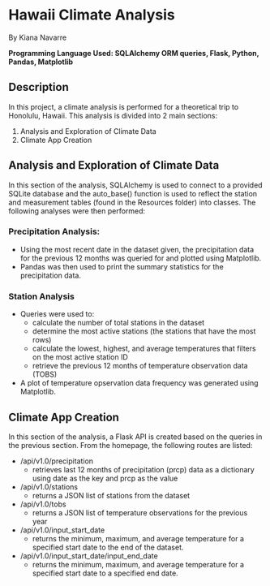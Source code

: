 # Hawaii Climate Analysis
By Kiana Navarre

**Programming Language Used: SQLAlchemy ORM queries, Flask,  Python, Pandas, Matplotlib**

## Description
In this project, a climate analysis is performed for a theoretical trip to Honolulu, Hawaii.  This analysis is divided into 2 main sections: 
1. Analysis and Exploration of Climate Data 
2. Climate App Creation

## Analysis and Exploration of Climate Data
In this section of the analysis, SQLAlchemy is used to connect to a provided SQLite database and the auto_base() function is used to reflect the station and measurement tables (found in the Resources folder) into classes. The following analyses were then performed: 

### Precipitation Analysis:
- Using the most recent date in the dataset given, the precipitation data for the previous 12 months was queried for and plotted using Matplotlib. 
- Pandas was then used to print the summary statistics for the precipitation data. 

### Station Analysis
- Queries were used to:
  - calculate the number of total stations in the dataset
  - determine the most active stations (the stations that have the most rows)
  - calculate the lowest, highest, and average temperatures that filters on the most active station ID 
  - retrieve the previous 12 months of temperature observation data (TOBS)
- A plot of temperature opservation data frequency was generated using Matplotlib. 

## Climate App Creation
In this section of the analysis, a Flask API is created based on the queries in the previous section.  From the homepage, the following routes are listed: 
- /api/v1.0/precipitation
  - retrieves last 12 months of precipitation (prcp) data as a dictionary using date as the key and prcp as the value
- /api/v1.0/stations
  - returns a JSON list of stations from the dataset
- /api/v1.0/tobs
  - returns a JSON list of temperature observations for the previous year
- /api/v1.0/input_start_date
  - returns the minimum, maximum, and average temperature for a specified start date to the end of the dataset. 
- /api/v1.0/input_start_date/input_end_date
  - returns the minimum, maximum, and average temperature for a specified start date to a specified end date.